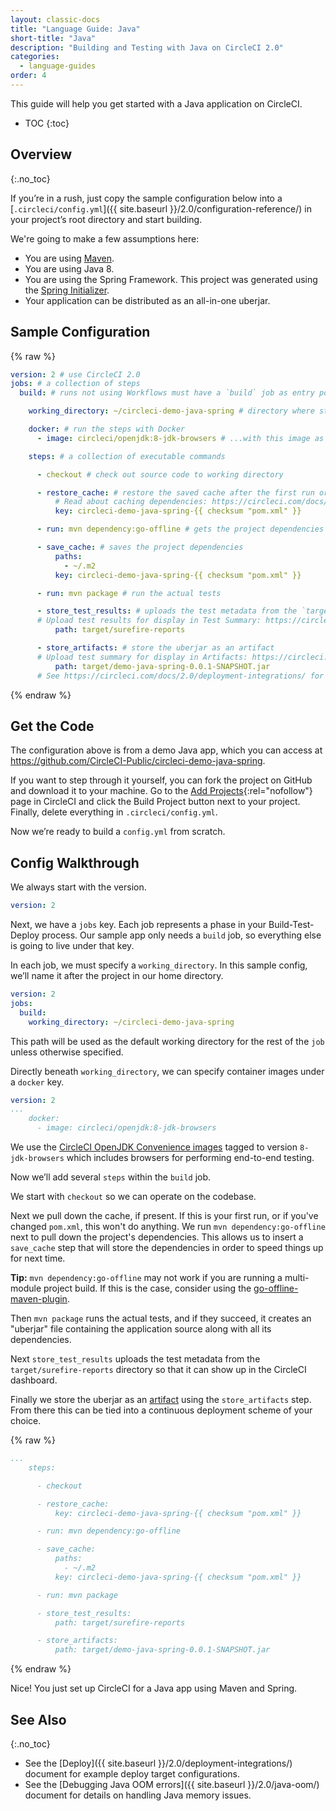 ```yaml
---
layout: classic-docs
title: "Language Guide: Java"
short-title: "Java"
description: "Building and Testing with Java on CircleCI 2.0"
categories:
  - language-guides
order: 4
---
```

This guide will help you get started with a Java application on CircleCI.

- TOC {:toc}

## Overview

{:.no_toc}

If you’re in a rush, just copy the sample configuration below into a [`.circleci/config.yml`]({{ site.baseurl }}/2.0/configuration-reference/) in your project’s root directory and start building.

We're going to make a few assumptions here:

- You are using [Maven](https://maven.apache.org/).
- You are using Java 8. 
- You are using the Spring Framework. This project was generated using the [Spring Initializer](https://start.spring.io/). 
- Your application can be distributed as an all-in-one uberjar.

## Sample Configuration

{% raw %}

```yaml
version: 2 # use CircleCI 2.0
jobs: # a collection of steps
  build: # runs not using Workflows must have a `build` job as entry point

    working_directory: ~/circleci-demo-java-spring # directory where steps will run

    docker: # run the steps with Docker
      - image: circleci/openjdk:8-jdk-browsers # ...with this image as the primary container; this is where all `steps` will run

    steps: # a collection of executable commands

      - checkout # check out source code to working directory

      - restore_cache: # restore the saved cache after the first run or if `pom.xml` has changed
          # Read about caching dependencies: https://circleci.com/docs/2.0/caching/
          key: circleci-demo-java-spring-{{ checksum "pom.xml" }}

      - run: mvn dependency:go-offline # gets the project dependencies

      - save_cache: # saves the project dependencies
          paths:
            - ~/.m2
          key: circleci-demo-java-spring-{{ checksum "pom.xml" }}

      - run: mvn package # run the actual tests

      - store_test_results: # uploads the test metadata from the `target/surefire-reports` directory so that it can show up in the CircleCI dashboard. 
      # Upload test results for display in Test Summary: https://circleci.com/docs/2.0/collect-test-data/
          path: target/surefire-reports

      - store_artifacts: # store the uberjar as an artifact
      # Upload test summary for display in Artifacts: https://circleci.com/docs/2.0/artifacts/
          path: target/demo-java-spring-0.0.1-SNAPSHOT.jar
      # See https://circleci.com/docs/2.0/deployment-integrations/ for deploy examples    
```

{% endraw %}

## Get the Code

The configuration above is from a demo Java app, which you can access at <https://github.com/CircleCI-Public/circleci-demo-java-spring>.

If you want to step through it yourself, you can fork the project on GitHub and download it to your machine. Go to the [Add Projects](https://circleci.com/add-projects){:rel="nofollow"} page in CircleCI and click the Build Project button next to your project. Finally, delete everything in `.circleci/config.yml`.

Now we’re ready to build a `config.yml` from scratch.

## Config Walkthrough

We always start with the version.

```yaml
version: 2
```

Next, we have a `jobs` key. Each job represents a phase in your Build-Test-Deploy process. Our sample app only needs a `build` job, so everything else is going to live under that key.

In each job, we must specify a `working_directory`. In this sample config, we’ll name it after the project in our home directory.

```yaml
version: 2
jobs:
  build:
    working_directory: ~/circleci-demo-java-spring
```

This path will be used as the default working directory for the rest of the `job` unless otherwise specified.

Directly beneath `working_directory`, we can specify container images under a `docker` key.

```yaml
version: 2
...
    docker:
      - image: circleci/openjdk:8-jdk-browsers
```

We use the [CircleCI OpenJDK Convenience images](https://hub.docker.com/r/circleci/openjdk/) tagged to version `8-jdk-browsers` which includes browsers for performing end-to-end testing.

Now we’ll add several `steps` within the `build` job.

We start with `checkout` so we can operate on the codebase.

Next we pull down the cache, if present. If this is your first run, or if you've changed `pom.xml`, this won't do anything. We run `mvn dependency:go-offline` next to pull down the project's dependencies. This allows us to insert a `save_cache` step that will store the dependencies in order to speed things up for next time.

<div class="alert alert-info" role="alert">
  <strong>Tip:</strong> <code class="highlighter-rouge">mvn dependency:go-offline</code> may not work if you are running a multi-module project build. If this is the case, consider using the <a href="https://github.com/qaware/go-offline-maven-plugin">go-offline-maven-plugin</a>.
</div>

Then `mvn package` runs the actual tests, and if they succeed, it creates an "uberjar" file containing the application source along with all its dependencies.

Next `store_test_results` uploads the test metadata from the `target/surefire-reports` directory so that it can show up in the CircleCI dashboard.

Finally we store the uberjar as an [artifact](https://circleci.com/docs/2.0/artifacts/) using the `store_artifacts` step. From there this can be tied into a continuous deployment scheme of your choice.

{% raw %}

```yaml
...
    steps:

      - checkout

      - restore_cache:
          key: circleci-demo-java-spring-{{ checksum "pom.xml" }}

      - run: mvn dependency:go-offline

      - save_cache:
          paths:
            - ~/.m2
          key: circleci-demo-java-spring-{{ checksum "pom.xml" }}

      - run: mvn package

      - store_test_results:
          path: target/surefire-reports

      - store_artifacts:
          path: target/demo-java-spring-0.0.1-SNAPSHOT.jar
```

{% endraw %}

Nice! You just set up CircleCI for a Java app using Maven and Spring.

## See Also

{:.no_toc}

- See the [Deploy]({{ site.baseurl }}/2.0/deployment-integrations/) document for example deploy target configurations.
- See the [Debugging Java OOM errors]({{ site.baseurl }}/2.0/java-oom/) document for details on handling Java memory issues.
